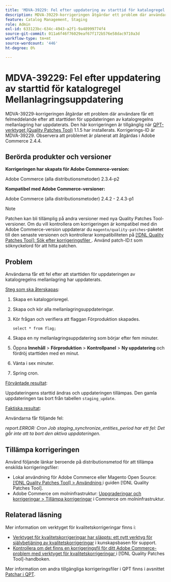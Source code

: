 ```yaml
---
title: 'MDVA-39229: Fel efter uppdatering av starttid för katalogregel Mellanlagringsuppdatering'
description: MDVA-39229-korrigeringen åtgärdar ett problem där användare får ett felmeddelande efter att starttiden för uppdateringen av katalogregelns mellanlagring har uppdaterats. Den här korrigeringen är tillgänglig när [QPT-verktyget (Quality Patches Tool)](https://experienceleague.adobe.com/sv/docs/commerce-operations/tools/quality-patches-tool/quality-patches-tool-to-self-serve-quality-patches) 1.1.5 är installerat. Korrigerings-ID är MDVA-39229. Observera att problemet är planerat att åtgärdas i Adobe Commerce 2.4.4.
feature: Catalog Management, Staging
role: Admin
exl-id: 633123bc-634c-4943-a2f1-9a48999774f4
source-git-commit: 011a6f46f76029eaf67f172b576e58dac9710a3d
workflow-type: tm+mt
source-wordcount: '446'
ht-degree: 0%

---
```


# MDVA-39229: Fel efter uppdatering av starttid för katalogregel Mellanlagringsuppdatering

MDVA-39229-korrigeringen åtgärdar ett problem där användare får ett felmeddelande efter att starttiden för uppdateringen av katalogregelns mellanlagring har uppdaterats. Den här korrigeringen är tillgänglig när [QPT-verktyget (Quality Patches Tool)](https://experienceleague.adobe.com/sv/docs/commerce-operations/tools/quality-patches-tool/quality-patches-tool-to-self-serve-quality-patches) 1.1.5 har installerats. Korrigerings-ID är MDVA-39229. Observera att problemet är planerat att åtgärdas i Adobe Commerce 2.4.4.

## Berörda produkter och versioner

**Korrigeringen har skapats för Adobe Commerce-version:**

Adobe Commerce (alla distributionsmetoder) 2.3.4-p2

**Kompatibel med Adobe Commerce-versioner:**

Adobe Commerce (alla distributionsmetoder) 2.4.2 - 2.4.3-p1

>[!NOTE]
>
>Patchen kan bli tillämplig på andra versioner med nya Quality Patches Tool-versioner. Om du vill kontrollera om korrigeringen är kompatibel med din Adobe Commerce-version uppdaterar du `magento/quality-patches`-paketet till den senaste versionen och kontrollerar kompatibiliteten på [[!DNL Quality Patches Tool]: Sök efter korrigeringsfiler ](https://experienceleague.adobe.com/sv/docs/commerce-operations/tools/quality-patches-tool/quality-patches-tool-to-self-serve-quality-patches). Använd patch-ID:t som söknyckelord för att hitta patchen.

## Problem

Användarna får ett fel efter att starttiden för uppdateringen av katalogregelns mellanlagring har uppdaterats.

<u>Steg som ska återskapas</u>:

1. Skapa en katalogprisregel.
1. Skapa och kör alla mellanlagringsuppdateringar.
1. Kör frågan och verifiera att flaggan Förproduktion skapades.


   `select * from flag;`


1. Skapa en ny mellanlagringsuppdatering som börjar efter fem minuter.
1. Öppna **Innehåll** > **Förproduktion** > **Kontrollpanel** > **Ny uppdatering** och fördröj starttiden med en minut.
1. Vänta i sex minuter.
1. Spring cron.

<u>Förväntade resultat</u>:

Uppdateringens starttid ändras och uppdateringen tillämpas. Den gamla uppdateringen tas bort från tabellen `staging_update`.

<u>Faktiska resultat</u>:

Användarna får följande fel:

*report.ERROR: Cron Job staging_synchronize_entities_period har ett fel: Det går inte att ta bort den aktiva uppdateringen.*

## Tillämpa korrigeringen

Använd följande länkar beroende på distributionsmetod för att tillämpa enskilda korrigeringsfiler:

* Lokal användning för Adobe Commerce eller Magento Open Source: [[!DNL Quality Patches Tool] > Användning ](/help/tools/quality-patches-tool/usage.md) i guiden [!DNL Quality Patches Tool].
* Adobe Commerce om molninfrastruktur: [Uppgraderingar och korrigeringar > Tillämpa korrigeringar](https://experienceleague.adobe.com/docs/commerce-cloud-service/user-guide/develop/upgrade/apply-patches.html?lang=sv-SE) i Commerce om molninfrastruktur.

## Relaterad läsning

Mer information om verktyget för kvalitetskorrigeringar finns i:

* [Verktyget för kvalitetskorrigeringar har släppts: ett nytt verktyg för självbetjäning av kvalitetskorrigeringar](https://experienceleague.adobe.com/sv/docs/commerce-operations/tools/quality-patches-tool/quality-patches-tool-to-self-serve-quality-patches) i kunskapsbasen för support.
* [Kontrollera om det finns en korrigeringsfil för ditt Adobe Commerce-problem med verktyget för kvalitetskorrigeringar ](/help/tools/quality-patches-tool/patches-available-in-qpt/check-patch-for-magento-issue-with-magento-quality-patches.md) i [!DNL Quality Patches Tool]-handboken.

Mer information om andra tillgängliga korrigeringsfiler i QPT finns i avsnittet [Patchar i QPT](https://experienceleague.adobe.com/tools/commerce-quality-patches/index.html?lang=sv-SE).
